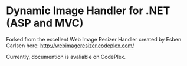 # Dynamic Image Handler for .NET (ASP and MVC)

Forked from the excellent Web Image Resizer Handler created by Esben Carlsen here: http://webimageresizer.codeplex.com/

Currently, documention is avaliable on CodePlex.

